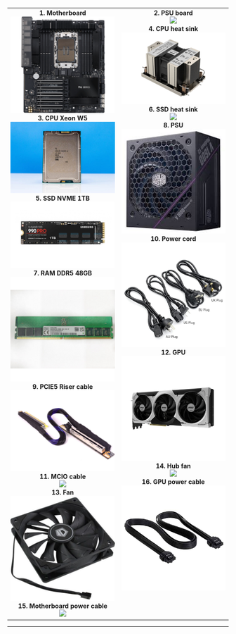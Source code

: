 <table>
    <tr>
        <td valign="top" align="center" width="50%">
            <b>1. Motherboard </b><br>
            <img src="../Photos/2GPU/Preparing/EE/motherboard_w790.png" width="400"><br>
            <b>3. CPU Xeon W5</b><br>
            <img src="../Photos/2GPU/Preparing/EE/Intel-Xeon-w5.jpg" width="400"><br>
            <b>5. SSD NVME 1TB</b><br>
            <img src="../Photos/2GPU/Preparing/EE/SSD.png" width="400"><br>
            <b>7. RAM DDR5 48GB</b><br>
            <img src="../Photos/2GPU/Preparing/EE/RAM_DDR5.jpg" width="400"><br>
            <b>9. PCIE5 Riser cable</b><br>
            <img src="../Photos/2GPU/Preparing/EE/PCIE5_riser_cable.png" width="400"><br>
            <b>11. MCIO cable</b><br>
            <img src="../Photos" width="400"><br>
            <b>13. Fan</b><br>
            <img src="../Photos/2GPU/Preparing/EE/fan.jpg" width="400"><br>
            <b>15. Motherboard power cable</b><br>
            <img src="../Photos" width="400"><br>
        </td>
        <td valign="top" align="center" width="50%">
            <b>2. PSU board</b><br>
            <img src="../Photos" width="400"><br>
            <b>4. CPU heat sink</b><br>
            <img src="../Photos/2GPU/Preparing/EE/cpu-heatsink.jpg" width="400"><br>
            <b>6. SSD heat sink</b><br>
            <img src="../Photos/2GPU/Preparing/EE/" width="400"><br>
            <b>8. PSU</b><br>
            <img src="../Photos/2GPU/Preparing/EE/psu.jpg" width="400"><br>
            <b>10. Power cord</b><br>
            <img src="../Photos/2GPU/Preparing/EE/power_cord.jpg" width="400"><br>
            <b>12. GPU</b><br>
            <img src="../Photos/2GPU/Preparing/EE/GPU.jpg" width="400"><br>
            <b>14. Hub fan</b><br>
            <img src="../Photos" width="400"><br>
            <b>16. GPU power cable</b><br>
            <img src="../Photos/2GPU/Preparing/EE/GPU_cable_power.jpg" width="400"><br>
        </td>
    </tr>
</table>

---